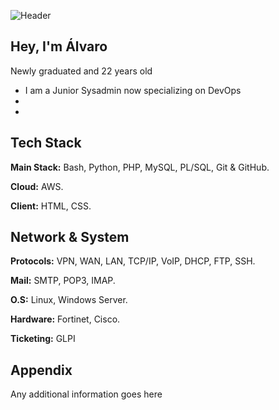 ![Header](https://res.cloudinary.com/dvn2wgaoj/image/upload/v1748365679/GitHub_Header_bxxuka.png)

## Hey, I'm Álvaro

Newly graduated and 22 years old

 - I am a Junior Sysadmin now specializing on DevOps 
 - 
 - 

## Tech Stack

**Main Stack:** Bash, Python, PHP, MySQL, PL/SQL, Git & GitHub.

**Cloud:** AWS.

**Client:** HTML, CSS.

## Network & System

**Protocols:** VPN, WAN, LAN, TCP/IP, VoIP, DHCP, FTP, SSH.

**Mail:** SMTP, POP3, IMAP.

**O.S:** Linux, Windows Server.

**Hardware:** Fortinet, Cisco.

**Ticketing:** GLPI

## Appendix

Any additional information goes here
